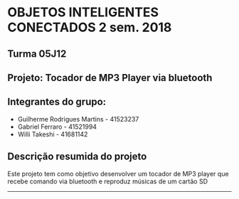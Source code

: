 # OBJETOS INTELIGENTES CONECTADOS 2 sem. 2018

## Turma 05J12
## Projeto: Tocador de MP3 Player via bluetooth
## Integrantes do grupo:

* Guilherme Rodrigues Martins - 41523237
* Gabriel Ferraro - 41521994
* Willi Takeshi - 41681142

## Descrição resumida do projeto

Este projeto tem como objetivo desenvolver um tocador de MP3 player que recebe comando via bluetooth e reproduz músicas de um cartão SD

______________________________________
